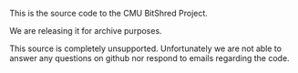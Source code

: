 This is the source code to the CMU BitShred Project.

We are releasing it for archive purposes.

This source is completely unsupported. Unfortunately we are not
able to answer any questions on github nor respond to emails
regarding the code.

